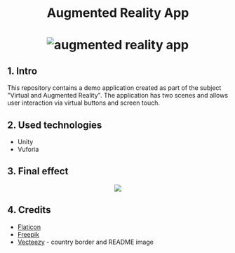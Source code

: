 ﻿<h1 align="center">Augmented Reality App<h1>

<div align="center">
    <img src="https://user-images.githubusercontent.com/62251989/204875912-712db6c5-4bb8-4036-97e0-4ec01f6ff4d6.png" alt="augmented reality app" />
</div>


## 1. Intro
This repository contains a demo application created as part of the subject "Virtual and Augmented Reality". The application has two scenes and allows user interaction via virtual buttons and screen touch.

## 2. Used technologies
- Unity
- Vuforia 

## 3.  Final effect

<div align="center">
    <img src="https://user-images.githubusercontent.com/62251989/204926208-e4a046e8-6219-4585-a277-5d077aa611d6.gif" />
</div>

## 4. Credits
- [Flaticon](https://icons8.com/icons/)
- [Freepik](https://pl.freepik.com/)
- [Vecteezy](https://www.vecteezy.com/) - country border and README image
